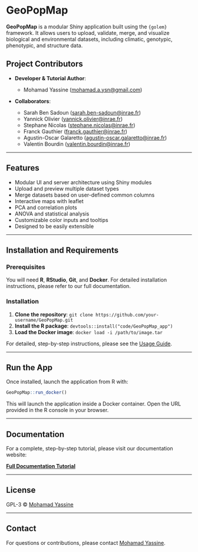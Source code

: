 # GeoPopMap

**GeoPopMap** is a modular Shiny application built using the `{golem}` framework. It allows users to upload, validate, merge, and visualize biological and environmental datasets, including climatic, genotypic, phenotypic, and structure data.

## Project Contributors

- **Developer & Tutorial Author**:
  - Mohamad Yassine (mohamad.a.ysn@gmail.com)
  
- **Collaborators**:

  - Sarah Ben Sadoun (sarah.ben-sadoun@inrae.fr)
  - Yannick Olivier (yannick.olivier@inrae.fr)
  - Stephane Nicolas (stephane.nicolas@inrae.fr)
  - Franck Gauthier (franck.gauthier@inrae.fr)
  - Agustin-Oscar Galaretto (agustin-oscar.galaretto@inrae.fr)
  - Valentin Bourdin (valentin.bourdin@inrae.fr)

---

## Features

- Modular UI and server architecture using Shiny modules
- Upload and preview multiple dataset types
- Merge datasets based on user-defined common columns
- Interactive maps with leaflet
- PCA and correlation plots
- ANOVA and statistical analysis
- Customizable color inputs and tooltips
- Designed to be easily extensible

---

## Installation and Requirements

### Prerequisites

You will need **R**, **RStudio**, **Git**, and **Docker**. For detailed installation instructions, please refer to our full documentation.

### Installation

1.  **Clone the repository**:
    `git clone https://github.com/your-username/GeoPopMap.git`
2.  **Install the R package**:
    `devtools::install("code/GeoPopMap_app")`
3.  **Load the Docker image**:
    `docker load -i /path/to/image.tar`

For detailed, step-by-step instructions, please see the [Usage Guide](https://your-username.github.io/GeoPopMap/usage.html).

---

## Run the App

Once installed, launch the application from R with:

```r
GeoPopMap::run_docker()
```

This will launch the application inside a Docker container. Open the URL provided in the R console in your browser.

---

## Documentation

For a complete, step-by-step tutorial, please visit our documentation website:

[**Full Documentation Tutorial**](https://your-username.github.io/GeoPopMap/index.html)

---

## License

GPL-3 © [Mohamad Yassine](mailto:mohamad.a.ysn@gmail.com)

---

## Contact

For questions or contributions, please contact [Mohamad Yassine](mailto:mohamad.a.ysn@gmail.com).